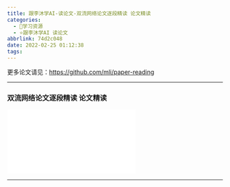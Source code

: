```yaml
---
title: 跟李沐学AI-读论文-双流网络论文逐段精读 论文精读
categories:
  - 🌙学习资源
  - ⭐跟李沐学AI 读论文
abbrlink: 74d2c048
date: 2022-02-25 01:12:38
tags:
---
```


更多论文请见：<https://github.com/mli/paper-reading>

***

### 双流网络论文逐段精读 论文精读

<iframe src="//player.bilibili.com/player.html?aid=594369770&bvid=BV1mq4y1x7RU&cid=516275778&page=1" scrolling="no" border="0" frameborder="no" framespacing="0" allowfullscreen="true"> </iframe>

<!--more-->

***
